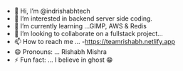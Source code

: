 - 👋 Hi, I’m @indrishabhtech
- 👀 I’m interested in backend server side coding.
- 🌱 I’m currently learning ...GIMP, AWS & Redis 
- 💞️ I’m looking to collaborate on a fullstack project...
- 📫 How to reach me ...
-https://teamrishabh.netlify.app
- 😄 Pronouns: ... Rishabh Mishra
- ⚡ Fun fact: ... I believe in ghost 😁

<!---
indrishabhtech/indrishabhtech is a ✨ special ✨ repository because its `README.md` (this file) appears on your GitHub profile.
You can click the Preview link to take a look at your changes.
--->
